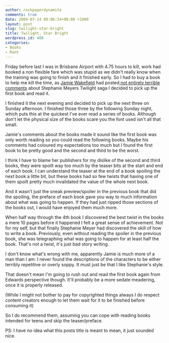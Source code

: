 ```yaml
---
author: rockpaperdynamite
comments: true
date: 2009-07-14 00:06:54+00:00 +1000
layout: post
slug: twilight-star-bright
title: Twilight, Star Bright
wordpress_id: 488
categories:
- Books
- Rant
---
```


Friday before last I was in Brisbane Airport with 4.75 hours to kill, work had booked a non flexible fare which was stupid as we didn't really know when the training was going to finish and it finished early. So I had to buy a book to help me kill the time, as [Jamie Wakefield](http://kingfatty.blogspot.com/) had posted[ not entirely terrible comments](http://kingfatty.blogspot.com/search?q=twilight) about Stephanie Meyers Twilight saga I decided to pick up the first book and read it.

I finished it the next evening and decided to pick up the next three on Sunday afternoon. I finished those three by the following Sunday night, which puts this at the quickest I've ever read a series of books. Although don't let the physical size of the books scare you the font used isn't all that small.<!-- more -->

Jamie's comments about the books made it sound like the first book was only worth reading so you could read the following books. Maybe his comments had coloured my expectations too much but I found the first book to be pretty good and the second and third to be the worst.

I think I have to blame her publishers for my dislike of the second and third books, they were spoilt way too much by the teaser bits at the start and end of each book. I can understand the teaser at the end of a book spoiling the next book a little bit, but these books had so few twists that having one of them spoilt pretty much invalidated the value of the whole next book.

And it wasn't just the sneak preview/spoiler in the previous book that did the spoiling, the preface of each book gave you way to much information about what was going to happen. If they had just ripped those sections of the books out, I would have enjoyed them much more.

When half way through the 4th book I discovered the best twist in the books a mere 10 pages before it happened I felt a great sense of achievement. Not for my self, but that finally Stephanie Meyer had discovered the skill of how to write a book. Previously, even without reading the spoiler in the previous book, she was telegraphing what was going to happen for at least half the book. That's not a twist, it's just bad story writing.

I don't know what's wrong with me, apparently Jamie is much more of a man than I am: I never found the descriptions of the characters to be either terribly repetitive or overly soppy. It must just be that I like Stephanie's style.

That doesn't mean I'm going to rush out and read the first book again from Edwards perspective though. It'll probably be a more sedate meadering, once it is properly released.

(While I might not bother to pay for copyrighted things always I do respect content creators enough to let them wait for it to be finished before consuming it)

So I do recommend them, assuming you can cope with reading books intended for teens and skip the teaser/preface.

PS: I have no idea what this posts title is meant to mean, it just sounded nice.
